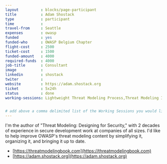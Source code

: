 ```yaml
---
layout          : blocks/page-participant
title           : Adam Shostack
type            : participant
time            :
travel-from     : Seattle
expenses        : owasp
funded          : yes
funded-who      : OWASP Belgium Chapter
flight-cost     : 2500
ticket-cost     : 1500
funded-amount   : 4000
required-funds  : 4000
job-title       : Consultant
image           :
linkedin        : shostack
twiter          :
website         : https://adam.shostack.org
ticket          : 5x24h
status          : done
working-sessions: Lightweight Threat Modeling Process,Threat Modeling IoT Devices,Threat Model Owasp Pages,Threat Modeling Templates,Threat Modeling Where do I Start?,Threat Modeling General Assembly Daily Meeting,Scaling Threat Modeling,Security Champions Threat Modeling,


# add above a comma delimited list of the Working Sessions you would like to attend (use the session's title)
---
```


I'm the author of "Threat Modeling: Designing for Security," with 2 decades of experience in secure development work at companies of all sizes.  I'd like to help improve OWASP's threat modeling content by simplifying it, organizing it, and bringing it up to date.

- [https://threatmodelingbook.com](https://threatmodelingbook.com)
- [https://adam.shostack.org](https://adam.shostack.org)
